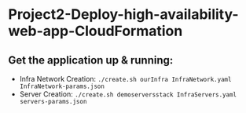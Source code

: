 # Project2-Deploy-high-availability-web-app-CloudFormation

## Get the application up & running:

- Infra Network Creation: `./create.sh ourInfra InfraNetwork.yaml InfraNetwork-params.json`
- Server Creation: `./create.sh demoserversstack InfraServers.yaml servers-params.json`



